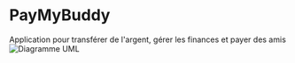 # PayMyBuddy
Application pour transférer de l'argent, gérer les finances et payer des amis 
![Diagramme UML](https://user-images.githubusercontent.com/58168832/89902911-52205380-dbe7-11ea-8501-a32eac065e03.jpg)
